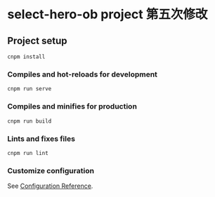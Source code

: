 # select-hero-ob project 第五次修改

## Project setup
```
cnpm install
```

### Compiles and hot-reloads for development
```
cnpm run serve
```

### Compiles and minifies for production
```
cnpm run build
```

### Lints and fixes files
```
cnpm run lint
```

### Customize configuration
See [Configuration Reference](https://cli.vuejs.org/config/).
